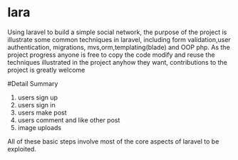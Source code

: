# lara
Using laravel to build a simple social network, the purpose of the project is illustrate some common techniques in laravel, including form validation,user authentication, migrations, mvs,orm,templating(blade) and OOP php. As the project progress anyone is free to copy the code modify and reuse the techniques illustrated in the project anyhow they want, contributions to the project is greatly welcome

#Detail Summary
1) users sign up
2) users sign in
3) users make post
4) users comment and like other post
5) image uploads


All of these basic steps involve most of the core aspects of laravel to be exploited.

